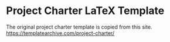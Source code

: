# Project Charter LaTeX Template

The original project charter template is copied from this site.
https://templatearchive.com/project-charter/
